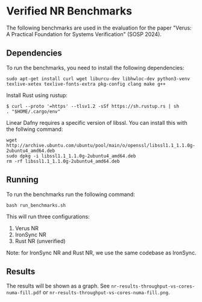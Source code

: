 # Verified NR Benchmarks

The following benchmarks are used in the evaluation for the paper "Verus: A Practical Foundation for Systems Verification" (SOSP 2024).

## Dependencies

To run the benchmarks, you need to install the following dependencies:

```
sudo apt-get install curl wget liburcu-dev libhwloc-dev python3-venv  texlive-xetex texlive-fonts-extra pkg-config clang make g++
```

Install Rust using rustup:

```shell
$ curl --proto '=https' --tlsv1.2 -sSf https://sh.rustup.rs | sh
. "$HOME/.cargo/env"
```


Linear Dafny requires a specific version of libssl. You can install this with the follwing command:
```
wget http://archive.ubuntu.com/ubuntu/pool/main/o/openssl/libssl1.1_1.1.0g-2ubuntu4_amd64.deb
sudo dpkg -i libssl1.1_1.1.0g-2ubuntu4_amd64.deb
rm -rf libssl1.1_1.1.0g-2ubuntu4_amd64.deb
```

## Running

To run the benchmarks run the following command:

```shell
bash run_benchmarks.sh
```

This will run three configurations:
1) Verus NR
2) IronSync NR
3) Rust NR (unverified)

Note: for IronSync NR and Rust NR, we use the same codebase as IronSync.

## Results

The results will be shown as a graph. See `nr-results-throughput-vs-cores-numa-fill.pdf`
or `nr-results-throughput-vs-cores-numa-fill.png`.
